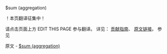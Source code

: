  $sum (aggregation)

 ！本页翻译征集中！

请点击页面上方 EDIT THIS PAGE 参与翻译。
详见：
[贡献指南]( https://github.com/JinMuInfo/MongoDB-Manual-zh/blob/master/CONTRIBUTING.md )、
[原文链接](  https://docs.mongodb.com/manual/reference/operator/aggregation/sum/  )。
 参见

原文 - [$sum (aggregation)]( https://docs.mongodb.com/manual/reference/operator/aggregation/sum/ )

